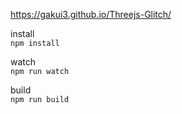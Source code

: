 https://gakui3.github.io/Threejs-Glitch/


install  
`npm install`  
  
watch  
`npm run watch`  

build  
`npm run build`  

